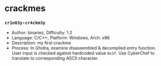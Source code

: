 # crackmes

### `cr1n63y-cr4ckm3y`
- Author: binariez, Difficulty: 1.2
- Language: C/C++, Platform: Windows, Arch: x86
- Description: my first crackme
- Process: In Ghidra, examine disassembled & decompiled entry function. User input is checked against hardcoded value `0x3f`. 
  Use CyberChef to translate to corresponding ASCII character.
